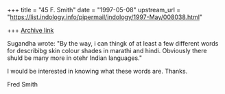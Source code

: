 +++
title = "45 F. Smith"
date = "1997-05-08"
upstream_url = "https://list.indology.info/pipermail/indology/1997-May/008038.html"

+++
[Archive link](https://list.indology.info/pipermail/indology/1997-May/008038.html)

Sugandha wrote:
"By the way, i can thingk of at least a few different words for describibg
skin colour shades in marathi and hindi. Obviously there shuld be many
more in otehr Indian languages."

I would be interested in knowing what these words are. Thanks.

Fred Smith







